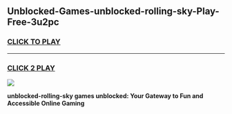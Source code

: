 
## Unblocked-Games-unblocked-rolling-sky-Play-Free-3u2pc
<h3>
<a href="https://premium76.site?title=unblocked-rolling-sky&ref=23A">CLICK TO PLAY</a></h3>
<hr>

<h3>
<a href="https://premium76.site?title=unblocked-rolling-sky&ref=23A">CLICK 2 PLAY</a>
  
</h3>

<a href="https://premium76.site?title=unblocked-rolling-sky&ref=23A"><img src="https://clearcache.store/games.png"></a>


**unblocked-rolling-sky games unblocked: Your Gateway to Fun and Accessible Online Gaming**

